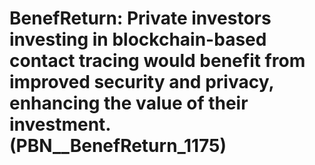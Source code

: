 # BenefReturn: __Private investors investing in blockchain-based contact tracing would benefit from improved security and privacy, enhancing the value of their investment.__ (PBN__BenefReturn_1175)

